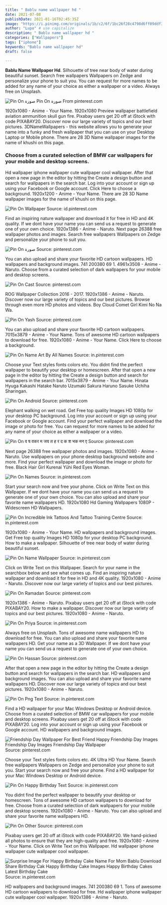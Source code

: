 ```yaml
---
title: " Bablu name wallpaper hd "
date: 2021-07-08
publishDate: 2021-01-16T02:45:35Z
image: "https://i.pinimg.com/originals/1b/c2/6f/1bc26f28c4798d6ff09ddf3079df45fe.png"
author: "Lupo" # use capitalize
description: " Bablu name wallpaper hd "
categories: ["Wallpapers"]
tags: ["iphone"]
keywords: "Bablu name wallpaper hd"
draft: false

---
```



**Bablu Name Wallpaper Hd**. Silhouette of tree near body of water during beautiful sunset. Search free wallpapers Wallpapers on Zedge and personalize your phone to suit you. You can request for more names to be added for any name of your choice as either a wallpaper or a video. Always free on Unsplash.

![Pin On صورة](https://i.pinimg.com/originals/5b/e8/2a/5be82a1e7b55751bcba0c166cfdc1f97.jpg "Pin On صورة")
Pin On صورة From pinterest.com


1920x1080 - Anime - Your Name. 1920x1080 Preview wallpaper battlefield aviation ammunition skull gun fire. Pixabay users get 20 off at iStock with code PIXABAY20. Discover now our large variety of topics and our best pictures. 3DNameWallpapers - this website allows you to generate your name into a funky and fresh wallpaper that you can use on your Desktop Laptop or Mobile phone. There are 28 3D Name wallpaper images for the name of khushi on this page.

### Choose from a curated selection of BMW car wallpapers for your mobile and desktop screens.

Hd wallpaper iphone wallpaper cute wallpaper cool wallpaper. After that open a new page in the editor by hitting the Create a design button and search for wallpapers in the search bar. Log into your account or sign up using your Facebook or Google account. Click Here to choose a background. 1920x1200 - Anime - Your Name. There are 28 3D Name wallpaper images for the name of khushi on this page.


![Pin On Wallpaper](https://i.pinimg.com/originals/b6/0e/79/b60e798af4d714906c6f3cb45e960a3d.jpg "Pin On Wallpaper")
Source: id.pinterest.com

Find an inspiring nature wallpaper and download it for free in HD and 4K quality. If we dont have your name you can send us a request to generate one of your own choice. 1920x1386 - Anime - Naruto. Next page 26388 free wallpaper photos and images. Search free wallpapers Wallpapers on Zedge and personalize your phone to suit you.

![Pin On صورة](https://i.pinimg.com/originals/5b/e8/2a/5be82a1e7b55751bcba0c166cfdc1f97.jpg "Pin On صورة")
Source: pinterest.com

You can also upload and share your favorite HD cartoon wallpapers. HD wallpapers and background images. 741 200380 69 1. 4961x3508 - Anime - Naruto. Choose from a curated selection of dark wallpapers for your mobile and desktop screens.

![Pin On Cast](https://i.pinimg.com/474x/c9/b9/19/c9b919637e25c6f6bee555466c80466e.jpg "Pin On Cast")
Source: pinterest.com

ROG Wallpaper Collection 2016 - 2017. 1920x1386 - Anime - Naruto. Discover now our large variety of topics and our best pictures. Browse through even more HD photos and videos. Boy Cloud Comet Girl Kimi No Na Wa.

![Pin On Yash](https://i.pinimg.com/originals/67/3a/e8/673ae81ffbbecce475cacf3a1fc4d4cf.jpg "Pin On Yash")
Source: pinterest.com

You can also upload and share your favorite HD cartoon wallpapers. 7015x3879 - Anime - Your Name. Tons of awesome HD cartoon wallpapers to download for free. 1920x1080 - Anime - Your Name. Click Here to choose a background.

![Pin On Name Art By All Names](https://i.pinimg.com/originals/af/b2/62/afb2625fac4cf63175d8d573d75dd6d0.jpg "Pin On Name Art By All Names")
Source: in.pinterest.com

Choose your Text styles fonts colors etc. You didnt find the perfect wallpaper to beautify your desktop or homescreen. After that open a new page in the editor by hitting the Create a design button and search for wallpapers in the search bar. 7015x3879 - Anime - Your Name. Hinata Hyuga Kakashi Hatake Naruto Uzumaki Sakura Haruno Sasuke Uchiha Sharingan.

![Pin On Android](https://i.pinimg.com/originals/e1/85/b5/e185b5755ca848195e09bce9bf3ea9d1.jpg "Pin On Android")
Source: pinterest.com

Elephant walking on wet road. Get Free top quality Images HD 1080p for your desktop PC background. Log into your account or sign up using your Facebook or Google account. Find your perfect wallpaper and download the image or photo for free. You can request for more names to be added for any name of your choice as either a wallpaper or a video.

![Pin On व ष वकर म जय त ह र द क श भक मन ए](https://i.pinimg.com/736x/81/6e/4f/816e4f25133860576f89c4088e7b5a5d.jpg "Pin On व ष वकर म जय त ह र द क श भक मन ए")
Source: pinterest.com

Next page 26388 free wallpaper photos and images. 1920x1080 - Anime - Naruto. Use wallpapers on your phone desktop background website and more. Find your perfect wallpaper and download the image or photo for free. Black Hair Girl Kurenai Yūhi Red Eyes Woman.

![Pin On Names](https://i.pinimg.com/originals/e9/2a/0f/e92a0fa8ef8932dbcea7032adcedf4ea.jpg "Pin On Names")
Source: in.pinterest.com

Start your search now and free your phone. Click on Write Text on this Wallpaper. If we dont have your name you can send us a request to generate one of your own choice. You can also upload and share your favorite name wallpapers HD. 1920x1080 Hd Gaming Wallpapers 1080P - Widescreen HD Wallpapers.

![Pin On Incredible Ink Tattoos And Tattoo Training Centre](https://i.pinimg.com/originals/c0/73/09/c07309a0c63eae784e6122f53cb78646.jpg "Pin On Incredible Ink Tattoos And Tattoo Training Centre")
Source: in.pinterest.com

1920x1080 - Anime - Your Name. HD wallpapers and background images. Get Free top quality Images HD 1080p for your desktop PC background. How to make a wallpaper. Silhouette of tree near body of water during beautiful sunset.

![Pin On Name Wallpaper](https://i.pinimg.com/originals/fc/a7/7f/fca77f0f01af182f14dbd7b4774d0a4c.jpg "Pin On Name Wallpaper")
Source: in.pinterest.com

Click on Write Text on this Wallpaper. Search for your name in the searchbox below and see what comes up. Find an inspiring nature wallpaper and download it for free in HD and 4K quality. 1920x1080 - Anime - Naruto. Discover now our large variety of topics and our best pictures.

![Pin On Ramadan](https://i.pinimg.com/originals/38/b7/4d/38b74d65dd0283aa443fd3ed861f76b9.jpg "Pin On Ramadan")
Source: pinterest.com

1920x1386 - Anime - Naruto. Pixabay users get 20 off at iStock with code PIXABAY20. How to make a wallpaper. Discover now our large variety of topics and our best pictures. 1920x1080 - Anime - Naruto.

![Pin On Priya](https://i.pinimg.com/736x/51/34/8a/51348a3865e744e08c36883b99ea34ff.jpg "Pin On Priya")
Source: in.pinterest.com

Always free on Unsplash. Tons of awesome name wallpapers HD to download for free. You can also upload and share your favorite name wallpapers HD. Get your name as a 3D Wallpaper. If we dont have your name you can send us a request to generate one of your own choice.

![Pin On Hassan](https://i.pinimg.com/originals/a6/3e/4d/a63e4de1313d5ddc586bd5a042054ef7.png "Pin On Hassan")
Source: pinterest.com

After that open a new page in the editor by hitting the Create a design button and search for wallpapers in the search bar. HD wallpapers and background images. You can also upload and share your favorite name wallpapers HD. Discover now our large variety of topics and our best pictures. 1920x1080 - Anime - Naruto.

![Pin On Png Text](https://i.pinimg.com/564x/e2/3f/a8/e23fa8ec988c60027b63c3c65b4a9d0f.jpg "Pin On Png Text")
Source: in.pinterest.com

Find a HD wallpaper for your Mac Windows Desktop or Android device. Choose from a curated selection of BMW car wallpapers for your mobile and desktop screens. Pixabay users get 20 off at iStock with code PIXABAY20. Log into your account or sign up using your Facebook or Google account. HD wallpapers and background images.

![Friendship Day Wallpaper For Best Friend Happy Friendship Day Images Friendship Day Images Friendship Day Wallpaper](https://i.pinimg.com/originals/a4/ce/61/a4ce611ae08f9c4904b3791a3970c76b.jpg "Friendship Day Wallpaper For Best Friend Happy Friendship Day Images Friendship Day Images Friendship Day Wallpaper")
Source: pinterest.com

Choose your Text styles fonts colors etc. 4K Ultra HD Your Name. Search free wallpapers Wallpapers on Zedge and personalize your phone to suit you. Start your search now and free your phone. Find a HD wallpaper for your Mac Windows Desktop or Android device.

![Pin On Happy Birthday Text](https://i.pinimg.com/564x/8b/38/4b/8b384b30cb0dde6c9bb16ecdb2e6cf33.jpg "Pin On Happy Birthday Text")
Source: in.pinterest.com

You didnt find the perfect wallpaper to beautify your desktop or homescreen. Tons of awesome HD cartoon wallpapers to download for free. Choose from a curated selection of dark wallpapers for your mobile and desktop screens. 1920x1080 - Anime - Naruto. You can also upload and share your favorite name wallpapers HD.

![Pin On Other](https://i.pinimg.com/originals/6c/69/11/6c6911056afbddcdd993f9c2f527bc82.png "Pin On Other")
Source: pinterest.com

Pixabay users get 20 off at iStock with code PIXABAY20. We hand-picked all photos to ensure that they are high-quality and free. 1920x1080 - Anime - Your Name. Click on Write Text on this Wallpaper. Hd wallpaper iphone wallpaper cute wallpaper cool wallpaper.

![Surprise Image For Happy Birthday Cake Name For Mom Bablu Download Share Birthday Cak Happy Birthday Cake Images Happy Birthday Cakes Latest Birthday Cake](https://i.pinimg.com/originals/1b/c2/6f/1bc26f28c4798d6ff09ddf3079df45fe.png "Surprise Image For Happy Birthday Cake Name For Mom Bablu Download Share Birthday Cak Happy Birthday Cake Images Happy Birthday Cakes Latest Birthday Cake")
Source: in.pinterest.com

HD wallpapers and background images. 741 200380 69 1. Tons of awesome HD cartoon wallpapers to download for free. Hd wallpaper iphone wallpaper cute wallpaper cool wallpaper. 1920x1386 - Anime - Naruto.

